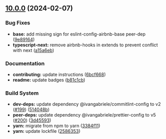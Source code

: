 ## [10.0.0](https://github.com/ivangabriele/eslint-config/compare/v9.0.6...v10.0.0) (2024-02-07)


### Bug Fixes

* **base:** add missing sign for eslint-config-airbnb-base peer-dep ([9e89164](https://github.com/ivangabriele/eslint-config/commit/9e8916476e6ece7d942dab70fe72029ba9dbaeda))
* **typescript-next:** remove airbnb-hooks in extends to prevent conflict with next ([a15a6eb](https://github.com/ivangabriele/eslint-config/commit/a15a6eb3da3f93555baf52f178a1b74d0b3738da))


### Documentation

* **contributing:** update instructions ([6bcf668](https://github.com/ivangabriele/eslint-config/commit/6bcf668f12ca7cd69e3ad5bfbdc79ed97f21f1db))
* **readme:** update badges ([b81c1cb](https://github.com/ivangabriele/eslint-config/commit/b81c1cb53556c7cfad1f0cc59f3062d25037bc75))


### Build System

* **dev-deps:** update dependency @ivangabriele/commitlint-config to v2 ([#199](https://github.com/ivangabriele/eslint-config/issues/199)) ([514048b](https://github.com/ivangabriele/eslint-config/commit/514048b339c8bb681c85598d3240f8a67dbe6bb1))
* **peer-deps:** update dependency @ivangabriele/prettier-config to v5 ([#200](https://github.com/ivangabriele/eslint-config/issues/200)) ([3d45593](https://github.com/ivangabriele/eslint-config/commit/3d45593421cf4547e69b289075e05642b76724f9))
* **yarn:** migrate from npm to yarn ([3384f11](https://github.com/ivangabriele/eslint-config/commit/3384f11207a8184df41c9c329663c420d294e78c))
* **yarn:** update lockfile ([2586353](https://github.com/ivangabriele/eslint-config/commit/25863539e95d1e75438cac1d590b2c8639b8ada5))
